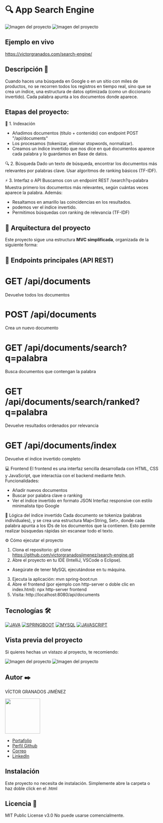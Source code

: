 # 🔍 App Search Engine 


![Imagen del proyecto](https://raw.githubusercontent.com/victorgranadosjimenez/search-engine/refs/heads/master/Captura.JPG?raw=true)
![Imagen del proyecto](https://raw.githubusercontent.com/victorgranadosjimenez/search-engine/refs/heads/master/Captura1.JPG?raw=true)




## Ejemplo en vivo
https://victorgranados.com/search-engine/




## Descripción 📑
Cuando haces una búsqueda en Google o en un sitio con miles de productos, no se recorren todos los registros en tiempo real, sino que se crea un índice, una estructura de datos optimizada (como un diccionario invertido).
Cada palabra apunta a los documentos donde aparece.




## Etapas del proyecto:

🧩 1. Indexación
- Añadimos documentos (título + contenido) con endpoint POST "/api/documents"
- Los procesamos (tokenizar, eliminar stopwords, normalizar).
- Creamos un índice invertido que nos dice en qué documentos aparece cada palabra 
y lo guardamos en Base de datos.


🔍 2. Búsqueda
 Dado un texto de búsqueda, encontrar los documentos más relevantes por palabras clave.
 Usar algoritmos de ranking básicos (TF-IDF).




⚡ 3. Interfaz o API
Buscamos con un endpoint REST  /search?q=palabra
Muestra primero los documentos más relevantes, según cuántas veces aparece la palabra.
Además:
- Resaltamos en amarillo las coincidencias en los resultados.
- podemos ver el índice invertido.
- Permitimos búsquedas con ranking de relevancia (TF-IDF)




## 🧱 Arquitectura del proyecto
Este proyecto sigue una estructura **MVC simplificada**, organizada de la siguiente forma:




## 🚀 Endpoints principales (API REST)

# GET	/api/documents
Devuelve todos los documentos
# POST	/api/documents
Crea un nuevo documento
# GET	/api/documents/search?q=palabra
Busca documentos que contengan la palabra
# GET	/api/documents/search/ranked?q=palabra
Devuelve resultados ordenados por relevancia
# GET	/api/documents/index
Devuelve el índice invertido completo




💻 Frontend
El frontend es una interfaz sencilla desarrollada con HTML, CSS y JavaScript, que interactúa con el backend mediante fetch.
Funcionalidades:
- Añadir nuevos documentos
- Buscar por palabra clave o ranking
- Ver el índice invertido en formato JSON
Interfaz responsive con estilo minimalista tipo Google




🧠 Lógica del índice invertido
Cada documento se tokeniza (palabras individuales), y se crea una estructura Map<String, Set<Long>>, donde cada palabra apunta a los IDs de los documentos que la contienen.
Esto permite realizar búsquedas rápidas sin escanear todo el texto.




⚙️ Cómo ejecutar el proyecto
1. Clona el repositorio:
git clone https://github.com/victorgranadosjimenez/search-engine.git
2. Abre el proyecto en tu IDE (IntelliJ, VSCode o Eclipse).
- Asegúrate de tener MySQL ejecutándose en tu máquina.
3. Ejecuta la aplicación:
mvn spring-boot:run
4. Abre el frontend (por ejemplo con http-server o doble clic en index.html):
npx http-server frontend
5. Visita:
http://localhost:8080/api/documents






## Tecnologías 🛠
[![JAVA](https://img.shields.io/badge/Java-ED8B00?style=for-the-badge&logo=openjdk&logoColor=white)](https://es.wikipedia.org/wiki/Java_(lenguaje_de_programaci%C3%B3n))
[![SPRINGBOOT](https://img.shields.io/badge/SpringBoot-6DB33F?style=flat-square&logo=Spring&logoColor=white)](https://en.wikipedia.org/wiki/Spring_Boot)
[![MYSQL](https://img.shields.io/badge/-SQL-000?&logo=MySQL&logoColor=4479A1)](https://en.wikipedia.org/wiki/MySql)
[![JAVASCRIPT](https://shields.io/badge/JavaScript-F7DF1E?logo=JavaScript&logoColor=000&style=flat-square)](https://en.wikipedia.org/wiki/JavaScript)



## Vista previa del proyecto
Si quieres hechas un vistazo al proyecto, te recomiendo:

![Imagen del proyecto](https://raw.githubusercontent.com/victorgranadosjimenez/search-engine/refs/heads/master/Captura.JPG?raw=true)
![Imagen del proyecto](https://raw.githubusercontent.com/victorgranadosjimenez/search-engine/refs/heads/master/Captura1.JPG?raw=true)




## Autor ✒️
VÍCTOR GRANADOS JIMÉNEZ

<img src="https://avatars.githubusercontent.com/u/57761479?v=4" width=115><br>

* [Portafolio](https://victorgranados.com/)
* [Perfil Github](https://github.com/victorgranadosjimenez)
* [Correo](granadosvictor01@gmail.com)
* [LinkedIn](www.linkedin.com/in/victorgranadosjimenez/)




## Instalación 
Este proyecto no necesita de instalación. Simplemente abre la carpeta o haz doble click en el .html


  
## Licencia 📄
MIT Public License v3.0
No puede usarse comencialmente.





